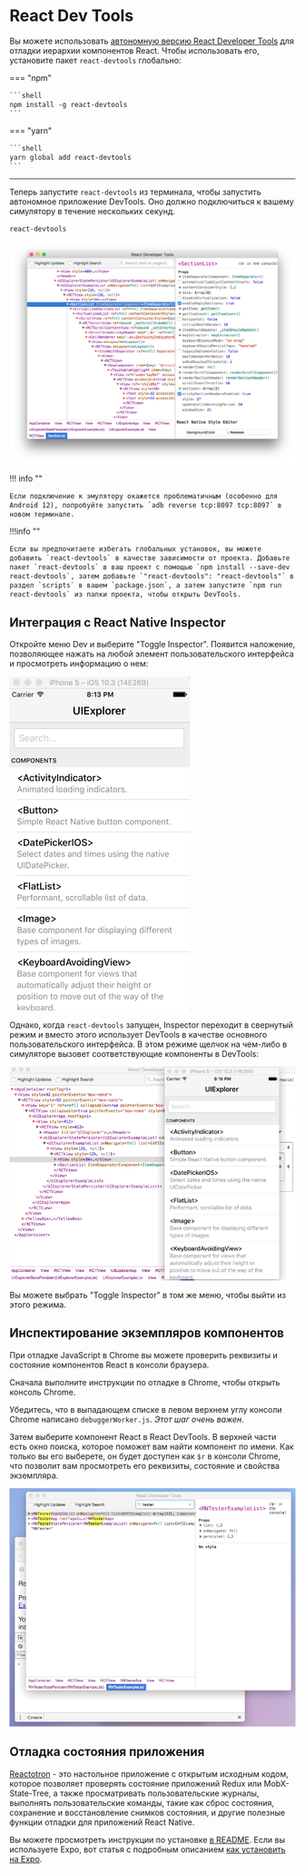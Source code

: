 # React Dev Tools

Вы можете использовать [автономную версию React Developer Tools](https://github.com/facebook/react/tree/main/packages/react-devtools) для отладки иерархии компонентов React. Чтобы использовать его, установите пакет `react-devtools` глобально:

=== "npm"

    ```shell
    npm install -g react-devtools
    ```

=== "yarn"

    ```shell
    yarn global add react-devtools
    ```

---

Теперь запустите `react-devtools` из терминала, чтобы запустить автономное приложение DevTools. Оно должно подключиться к вашему симулятору в течение нескольких секунд.

```shell
react-devtools
```

![React DevTools](ReactDevTools.png)

!!! info ""

    Если подключение к эмулятору окажется проблематичным (особенно для Android 12), попробуйте запустить `adb reverse tcp:8097 tcp:8097` в новом терминале.

!!!info ""

    Если вы предпочитаете избегать глобальных установок, вы можете добавить `react-devtools` в качестве зависимости от проекта. Добавьте пакет `react-devtools` в ваш проект с помощью `npm install --save-dev react-devtools`, затем добавьте `"react-devtools": "react-devtools"` в раздел `scripts` в вашем `package.json`, а затем запустите `npm run react-devtools` из папки проекта, чтобы открыть DevTools.

## Интеграция с React Native Inspector

Откройте меню Dev и выберите "Toggle Inspector". Появится наложение, позволяющее нажать на любой элемент пользовательского интерфейса и просмотреть информацию о нем:

![React Native Inspector](Inspector.gif)

Однако, когда `react-devtools` запущен, Inspector переходит в свернутый режим и вместо этого использует DevTools в качестве основного пользовательского интерфейса. В этом режиме щелчок на чем-либо в симуляторе вызовет соответствующие компоненты в DevTools:

![Интеграция инспектора React DevTools](ReactDevToolsInspector.gif)

Вы можете выбрать "Toggle Inspector" в том же меню, чтобы выйти из этого режима.

## Инспектирование экземпляров компонентов

При отладке JavaScript в Chrome вы можете проверить реквизиты и состояние компонентов React в консоли браузера.

Сначала выполните инструкции по отладке в Chrome, чтобы открыть консоль Chrome.

Убедитесь, что в выпадающем списке в левом верхнем углу консоли Chrome написано `debuggerWorker.js`. _Этот шаг очень важен_.

Затем выберите компонент React в React DevTools. В верхней части есть окно поиска, которое поможет вам найти компонент по имени. Как только вы его выберете, он будет доступен как `$r` в консоли Chrome, что позволит вам просмотреть его реквизиты, состояние и свойства экземпляра.

![React DevTools Chrome Console Integration](ReactDevToolsDollarR.gif)

## Отладка состояния приложения

[Reactotron](https://github.com/infinitered/reactotron) - это настольное приложение с открытым исходным кодом, которое позволяет проверять состояние приложений Redux или MobX-State-Tree, а также просматривать пользовательские журналы, выполнять пользовательские команды, такие как сброс состояния, сохранение и восстановление снимков состояния, и другие полезные функции отладки для приложений React Native.

Вы можете просмотреть инструкции по установке [в README](https://github.com/infinitered/reactotron). Если вы используете Expo, вот статья с подробным описанием [как установить на Expo](https://shift.infinite.red/start-using-reactotron-in-your-expo-project-today-in-3-easy-steps-a03d11032a7a).
